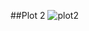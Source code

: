 ##Plot 2
![plot2](https://cloud.githubusercontent.com/assets/10600024/7324734/96ee128c-ea7e-11e4-8498-f69fda5a62c4.png)


